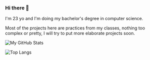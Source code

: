 ### Hi there 👋

I'm 23 yo and I'm doing my bachelor's degree in computer science.

Most of the projects here are practices from my classes, nothing too complex or pretty, I will try to put more elaborate projects soon.

![My GitHub Stats](https://github-readme-stats.vercel.app/api?username=sarahfso&show_icons=true&theme=merko&hide=prs,issues)

![Top Langs](https://github-readme-stats.vercel.app/api/top-langs/?username=sarahfso&layout=compact)
